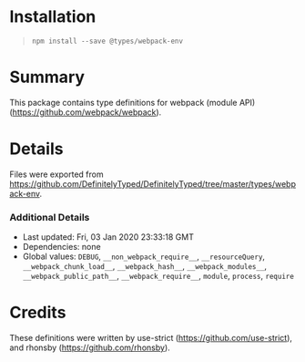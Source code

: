 # Installation
> `npm install --save @types/webpack-env`

# Summary
This package contains type definitions for webpack (module API) (https://github.com/webpack/webpack).

# Details
Files were exported from https://github.com/DefinitelyTyped/DefinitelyTyped/tree/master/types/webpack-env.

### Additional Details
 * Last updated: Fri, 03 Jan 2020 23:33:18 GMT
 * Dependencies: none
 * Global values: `DEBUG`, `__non_webpack_require__`, `__resourceQuery`, `__webpack_chunk_load__`, `__webpack_hash__`, `__webpack_modules__`, `__webpack_public_path__`, `__webpack_require__`, `module`, `process`, `require`

# Credits
These definitions were written by use-strict (https://github.com/use-strict), and rhonsby (https://github.com/rhonsby).
